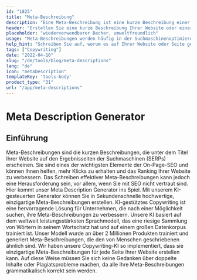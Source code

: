 ```yaml
---
id: "1825"
title: "Meta-Beschreibung"
description: "Eine Meta-Beschreibung ist eine kurze Beschreibung einer Website oder einer bestimmten Seite auf einer Website, die in der Regel von Suchmaschinen verwendet wird, um eine Zusammenfassung der Website oder der Seite in ihren Suchergebnissen anzuzeigen."
header: "Erstellen Sie eine kurze Beschreibung Ihrer Website oder einer bestimmten Seite auf Ihrer Website."
placeholder: "wiederverwendbarer Becher, umweltfreundlich"
usage: "Meta-Beschreibungen werden häufig in der Suchmaschinenoptimierung verwendet, um Websites und Seiten zu helfen, in den Suchmaschinenergebnissen höher zu ranken. Der folgende Generator kann Ihnen helfen, Meta-Beschreibungen zu erstellen, die auf Ihre spezifischen Schlüsselwörter zugeschnitten sind und am besten zu Ihrer Marke passen."
help_hint: "Schreiben Sie auf, worum es auf Ihrer Website oder Seite geht, und wir verwandeln es in eine Meta-Beschreibung."
tags: ["Copywriting"]
date: "2022-04-10"
slug: "/de/tools/blog/meta-descriptions"
lang: "de"
icon: "metaDescription"
templateKey: 'tools-body'
product_type: "31"
url: "/app/meta-descriptions"
---
```


# Meta Description Generator

## Einführung

Meta-Beschreibungen sind die kurzen Beschreibungen, die unter dem Titel Ihrer Website auf den Ergebnisseiten der Suchmaschinen (SERPs) erscheinen. Sie sind eines der wichtigsten Elemente der On-Page-SEO und können Ihnen helfen, mehr Klicks zu erhalten und das Ranking Ihrer Website zu verbessern. Das Schreiben effektiver Meta-Beschreibungen kann jedoch eine Herausforderung sein, vor allem, wenn Sie mit SEO nicht vertraut sind. Hier kommt unser Meta Description Generator ins Spiel. Mit unserem KI-gesteuerten Generator können Sie in Sekundenschnelle hochwertige, einzigartige Meta-Beschreibungen erstellen. KI-gestütztes Copywriting ist eine hervorragende Lösung für Unternehmen, die nach einer Möglichkeit suchen, ihre Meta-Beschreibungen zu verbessern. Unsere KI basiert auf dem weltweit leistungsstärksten Sprachmodell, das eine riesige Sammlung von Wörtern in seinem Wortschatz hat und auf einem großen Datenkorpus trainiert ist. Unser Modell wurde an über 2 Millionen Produkten trainiert und generiert Meta-Beschreibungen, die den von Menschen geschriebenen ähnlich sind. Wir haben unsere Copywriting-KI so implementiert, dass sie einzigartige Meta-Beschreibungen für jede Seite Ihrer Website erstellen kann. Auf diese Weise müssen Sie sich keine Gedanken über doppelte Inhalte oder Plagiatsprobleme machen, da alle Ihre Meta-Beschreibungen grammatikalisch korrekt sein werden.
